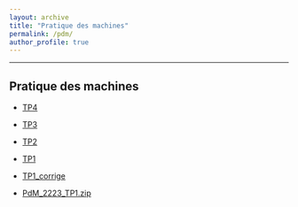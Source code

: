 ```yaml
---
layout: archive
title: "Pratique des machines"
permalink: /pdm/
author_profile: true
---
```


------
<h2 id="2021">Pratique des machines</h2>


- <a href="/assets/cours/PdM/PdM_2223_TP4.pdf">TP4</a> 

- <a href="/assets/cours/PdM/PdM_2223_TP3.pdf">TP3</a> 

- <a href="/assets/cours/PdM/PdM_2223_TP2.pdf">TP2</a> 

- <a href="/assets/cours/PdM/PdM_2223_TP1.pdf">TP1</a> 
- <a href="/assets/cours/PdM/PdM_2223_TP1_corrige.pdf">TP1_corrige</a> 
- <a href="/assets/cours/PdM/PdM_2223_TP1.zip">PdM_2223_TP1.zip</a> 
